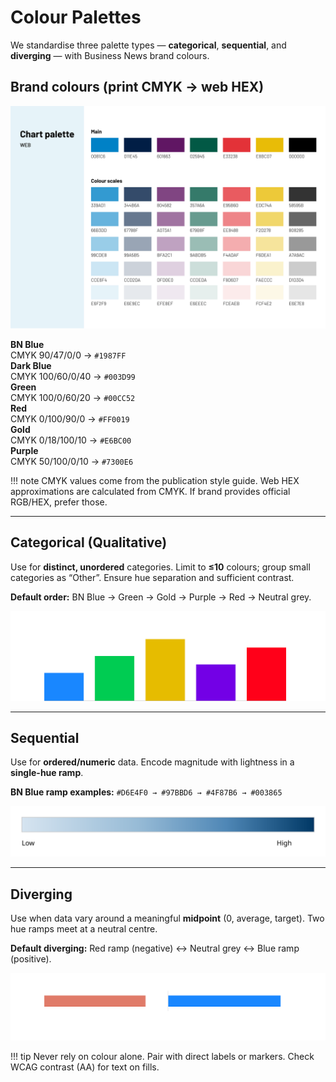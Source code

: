 # Colour Palettes

We standardise three palette types — **categorical**, **sequential**, and **diverging** — with Business News brand colours.

## Brand colours (print CMYK → web HEX)
![Business News web colour palette](assets/web-colours.svg)
<div class="swatches">
  <div class="swatch">
    <div class="swatch__chip" style="background:#1987FF"></div>
    <div class="swatch__meta"><strong>BN Blue</strong><br>CMYK 90/47/0/0 → <code>#1987FF</code></div>
  </div>
  <div class="swatch">
    <div class="swatch__chip" style="background:#003D99"></div>
    <div class="swatch__meta"><strong>Dark Blue</strong><br>CMYK 100/60/0/40 → <code>#003D99</code></div>
  </div>
  <div class="swatch">
    <div class="swatch__chip" style="background:#00CC52"></div>
    <div class="swatch__meta"><strong>Green</strong><br>CMYK 100/0/60/20 → <code>#00CC52</code></div>
  </div>
  <div class="swatch">
    <div class="swatch__chip" style="background:#FF0019"></div>
    <div class="swatch__meta"><strong>Red</strong><br>CMYK 0/100/90/0 → <code>#FF0019</code></div>
  </div>
  <div class="swatch">
    <div class="swatch__chip" style="background:#E6BC00"></div>
    <div class="swatch__meta"><strong>Gold</strong><br>CMYK 0/18/100/10 → <code>#E6BC00</code></div>
  </div>
  <div class="swatch">
    <div class="swatch__chip" style="background:#7300E6"></div>
    <div class="swatch__meta"><strong>Purple</strong><br>CMYK 50/100/0/10 → <code>#7300E6</code></div>
  </div>
</div>

!!! note
    CMYK values come from the publication style guide. Web HEX approximations are calculated from CMYK. If brand provides official RGB/HEX, prefer those.

---

## Categorical (Qualitative)
Use for **distinct, unordered** categories. Limit to **≤10** colours; group small categories as “Other”. Ensure hue separation and sufficient contrast.

**Default order:** BN Blue → Green → Gold → Purple → Red → Neutral grey.

![](assets/categorical-bars.svg)

---

## Sequential
Use for **ordered/numeric** data. Encode magnitude with lightness in a **single-hue ramp**.

**BN Blue ramp examples:** `#D6E4F0 → #97BBD6 → #4F87B6 → #003865`

![](assets/sequential-ramp.svg)

---

## Diverging
Use when data vary around a meaningful **midpoint** (0, average, target). Two hue ramps meet at a neutral centre.

**Default diverging:** Red ramp (negative) ↔ Neutral grey ↔ Blue ramp (positive).

![](assets/diverging-bar.svg)

!!! tip
    Never rely on colour alone. Pair with direct labels or markers. Check WCAG contrast (AA) for text on fills.
